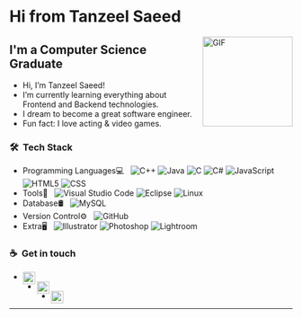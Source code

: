 <!---
TanSaeed/TanSaeed is a ✨ special ✨ repository because its `README.md` (this file) appears on your GitHub profile.
You can click the Preview link to take a look at your changes.
--->

# Hi from Tanzeel Saeed

<img align="right" alt="GIF" height="160px" src="https://media4.giphy.com/media/SEO7ub2q1fORa/giphy.gif" />

## I'm a Computer Science Graduate

- Hi, I’m Tanzeel Saeed!
- I’m currently learning everything about Frontend and Backend technologies.
- I dream to become a great software engineer. 
- Fun fact: I love acting & video games.

<h3> 🛠 &nbsp;Tech Stack</h3>

- Programming Languages💻 &nbsp;
  ![C++](https://img.shields.io/badge/-C++-333333?style=flat&logo=Cplusplus)
  ![Java](https://img.shields.io/badge/-Java-333333?style=flat&logo=java)
  ![C](https://img.shields.io/badge/-C-333333?style=flat&logo=C%2B%2B&logo)
  ![C#](https://img.shields.io/badge/-C-333333?style=flat&logo=C#&logoColor=ffffff)
  ![JavaScript](https://img.shields.io/badge/-JavaScript-333333?style=flat&logo=javascript)
  ![HTML5](https://img.shields.io/badge/-HTML5-333333?style=flat&logo=HTML5)
  ![CSS](https://img.shields.io/badge/-CSS-333333?style=flat&logo=CSS3&logoColor=1572B6)
  <!-- ![Bootstrap](https://img.shields.io/badge/-Bootstrap-333333?style=flat&logo=bootstrap&logoColor=563D7C) -->
  <!-- ![Node.js](https://img.shields.io/badge/-Node.js-333333?style=flat&logo=node.js) -->
  <!-- ![React](https://img.shields.io/badge/-React-333333?style=flat&logo=react) -->
- Tools🔧 &nbsp;
  ![Visual Studio Code](https://img.shields.io/badge/-Visual%20Studio%20Code-333333?style=flat&logo=visual-studio-code&logoColor=007ACC)
  ![Eclipse](https://img.shields.io/badge/-Eclipse-333333?style=flat&logo=eclipse-ide&logoColor=2C2255)
  ![Linux](https://img.shields.io/badge/-Linux-333333?style=flat&logo=linux)
- Database🛢 &nbsp;
  ![MySQL](https://img.shields.io/badge/-MySQL-333333?style=flat&logo=mysql)
- Version Control⚙️ &nbsp;
  ![GitHub](https://img.shields.io/badge/-GitHub-333333?style=flat&logo=github)
- Extra🖥 &nbsp;
  ![Illustrator](https://img.shields.io/badge/-Illustrator-333333?style=flat&logo=adobe-illustrator)
  ![Photoshop](https://img.shields.io/badge/-Photoshop-333333?style=flat&logo=adobe-photoshop)
  ![Lightroom](https://img.shields.io/badge/-lightroom-333333?style=flat&logo=adobe-lightroom)
  
  
<h3>☕ &nbsp;Get in touch</h3>
  
- <a href="https://twitter.com/tanzsaeed">
  <img align="left" alt="Tanzeel Saeed | Twitter" width="22px" src="https://cdn.jsdelivr.net/npm/simple-icons@v3/icons/twitter.svg" />
  </a>
- <a href="https://www.linkedin.com/in/tanzeel-saeed/">
  <img align="left" alt="Tanzeel Saeed | Linkdin" width="22px" src="https://cdn.jsdelivr.net/npm/simple-icons@v3/icons/linkedin.svg" />
  </a>
- <a href="https://www.instagram.com/tanzsaeed/">
  <img align="left" alt="Tanzeel Saeed | Instagram" width="22px" src="https://cdn.jsdelivr.net/npm/simple-icons@v3/icons/instagram.svg" />
  </a>
---
  
